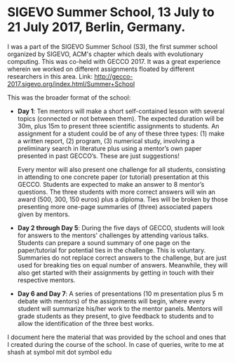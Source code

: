 # SIGEVO Summer School, 13 July to 21 July 2017, Berlin, Germany.

I was a part of the SIGEVO Summer School (S3), the first summer school organized by SIGEVO, ACM's chapter which deals with evolutionary computing. This was co-held with GECCO 2017. It was a great experience wherein we worked on different assignments floated by different researchers in this area. Link: http://gecco-2017.sigevo.org/index.html/Summer+School

This was the broader format of the school:
* **Day 1**:
Ten mentors will make a short self-contained lesson with several topics (connected or not between them). The expected duration will be 30m, plus 15m to present three scientific assignments to students. An assignment for a student could be of any of these three types: (1) make a written report, (2) program, (3) numerical study, involving a preliminary search in literature plus using a mentor’s own paper presented in past GECCO’s. These are just suggestions!

  Every mentor will also present one challenge for all students, consisting in attending to one concrete paper (or tutorial) presentation at this GECCO. Students are expected to make an answer to 8 mentor’s questions. The three students with more correct answers will win an award (500, 300, 150 euros) plus a diploma. Ties will be broken by those presenting more one-page summaries of (three) associated papers given by mentors.

* **Day 2 through Day 5**:
During the five days of GECCO, students will look for answers to the mentors' challenges by attending various talks. Students can prepare a sound summary of one page on the paper/tutorial for potential ties in the challenge. This is voluntary. Summaries do not replace correct answers to the challenge, but are just used for breaking ties on equal number of answers. Meanwhile, they will also get started with their assignments by getting in touch with their respective mentors.

* **Day 6 and Day 7**:
A series of presentations (10 m presentation plus 5 m debate with mentors) of the assignments will begin, where every student will summarize his/her work to the mentor panels. Mentors will grade students as they present, to give feedback to students and to allow the identification of the three best works.

I document here the material that was provided by the school and ones that I created during the course of the school.
In case of queries, write to me at shash at symbol mit dot symbol edu
